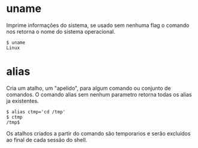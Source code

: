 # uname

Imprime informações do sistema, se usado sem nenhuma flag o comando nos retorna o nome do sistema operacional.

```console
$ uname
Linux
```

# alias

Cria um atalho, um "apelido", para algum comando ou conjunto de comandos. O comando alias sem nenhum parametro retorna todas os alias ja existentes.

```console
$ alias ctmp='cd /tmp'
$ ctmp
/tmp$
```

Os atalhos criados a partir do comando são temporarios e serão excluidos ao final de cada sessão do shell.